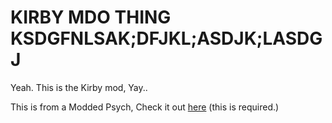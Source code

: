 # KIRBY MDO THING KSDGFNLSAK;DFJKL;ASDJK;LASDGJ
Yeah. This is the Kirby mod, Yay..

This is from a Modded Psych, Check it out [here](https://github.com/teddytony/Modded-Psych-For-My-Mods) (this is required.)